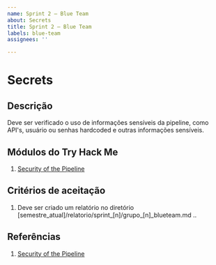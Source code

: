 ```yaml
---
name: Sprint 2 – Blue Team
about: Secrets
title: Sprint 2 – Blue Team
labels: blue-team
assignees: ''

---
```


# Secrets 
## Descrição

Deve ser verificado o uso de informações sensíveis da pipeline, como API's, usuário ou senhas hardcoded e outras informações sensíveis.

## Módulos do Try Hack Me
1. [Security of the Pipeline](https://tryhackme.com/r/path/outline/devsecops)

## Critérios de aceitação
1. Deve ser criado um relatório no diretório [semestre_atual]/relatorio/sprint_[n]/grupo_[n]_blueteam.md ..

## Referências
1. [Security of the Pipeline](https://tryhackme.com/r/path/outline/devsecops)
